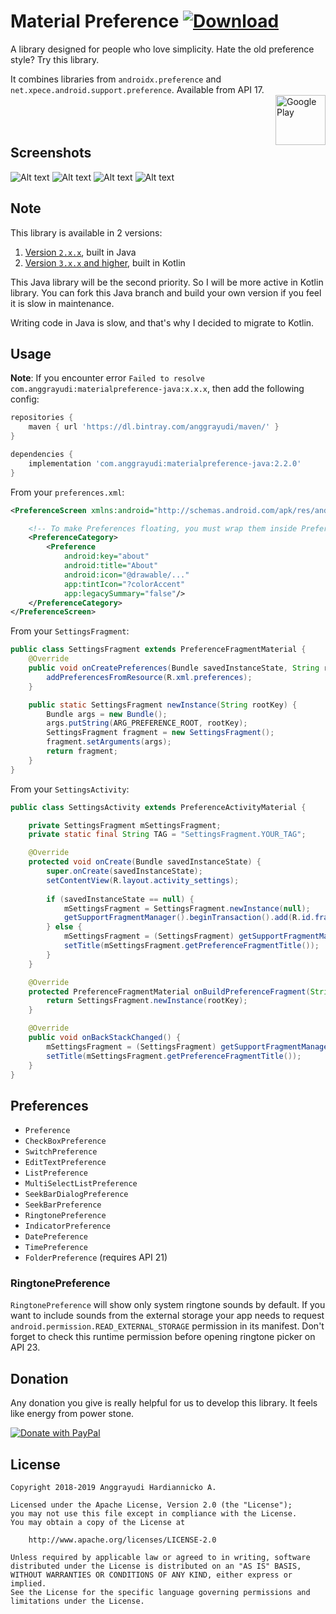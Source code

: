 # Material Preference [ ![Download](https://api.bintray.com/packages/anggrayudi/maven/materialpreference-java/images/download.svg)](https://bintray.com/anggrayudi/maven/materialpreference-java/_latestVersion)
A library designed for people who love simplicity. Hate the old preference style? Try this library.

It combines libraries from `androidx.preference` and `net.xpece.android.support.preference`.
Available from API 17.
<br><a href="https://play.google.com/store/apps/details?id=com.anggrayudi.materialpreference.sample" target="_blank"><img alt="Google Play" height="80" src="https://play.google.com/intl/en_US/badges/images/generic/en_badge_web_generic.png" align="right"/></a><br><br><br>

## Screenshots

![Alt text](art/1-generic.png?raw=true "Material Preference")
![Alt text](art/2-generic.png?raw=true "Material Preference")
![Alt text](art/3-generic.png?raw=true "DatePreference")
![Alt text](art/4-generic.png?raw=true "ListPreference")

## Note

This library is available in 2 versions:
1. [Version `2.x.x`](https://github.com/anggrayudi/MaterialPreference/tree/java), built in Java
2. [Version `3.x.x` and higher](https://github.com/anggrayudi/MaterialPreference), built in Kotlin

This Java library will be the second priority. So I will be more active in Kotlin library. You can fork this Java branch and build your own version if you feel it is slow in maintenance.

Writing code in Java is slow, and that's why I decided to migrate to Kotlin.

## Usage

**Note**: If you encounter error `Failed to resolve com.anggrayudi:materialpreference-java:x.x.x`, then add the following config:

```gradle
repositories {
    maven { url 'https://dl.bintray.com/anggrayudi/maven/' }
}

dependencies {
    implementation 'com.anggrayudi:materialpreference-java:2.2.0'
}
```

From your `preferences.xml`:

```xml
<PreferenceScreen xmlns:android="http://schemas.android.com/apk/res/android">

    <!-- To make Preferences floating, you must wrap them inside PreferenceCategory -->
    <PreferenceCategory>
        <Preference
            android:key="about"
            android:title="About"
            android:icon="@drawable/..."
            app:tintIcon="?colorAccent"
            app:legacySummary="false"/>
    </PreferenceCategory>
</PreferenceScreen>
```

From your `SettingsFragment`:

```java
public class SettingsFragment extends PreferenceFragmentMaterial {
    @Override
    public void onCreatePreferences(Bundle savedInstanceState, String rootKey) {
        addPreferencesFromResource(R.xml.preferences); 
    }

    public static SettingsFragment newInstance(String rootKey) {
        Bundle args = new Bundle();
        args.putString(ARG_PREFERENCE_ROOT, rootKey);
        SettingsFragment fragment = new SettingsFragment();
        fragment.setArguments(args);
        return fragment; 
    }
}
```

From your `SettingsActivity`:

```java
public class SettingsActivity extends PreferenceActivityMaterial {

    private SettingsFragment mSettingsFragment;
    private static final String TAG = "SettingsFragment.YOUR_TAG";

    @Override
    protected void onCreate(Bundle savedInstanceState) {
        super.onCreate(savedInstanceState);
        setContentView(R.layout.activity_settings);
        
        if (savedInstanceState == null) {
            mSettingsFragment = SettingsFragment.newInstance(null);
            getSupportFragmentManager().beginTransaction().add(R.id.fragment_container, mSettingsFragment, TAG).commit();
        } else {
            mSettingsFragment = (SettingsFragment) getSupportFragmentManager().findFragmentByTag(TAG);
            setTitle(mSettingsFragment.getPreferenceFragmentTitle());
        }
    }

    @Override
    protected PreferenceFragmentMaterial onBuildPreferenceFragment(String rootKey) {
        return SettingsFragment.newInstance(rootKey);
    }

    @Override
    public void onBackStackChanged() {
        mSettingsFragment = (SettingsFragment) getSupportFragmentManager().findFragmentByTag(TAG);
        setTitle(mSettingsFragment.getPreferenceFragmentTitle());
    }
}
```

## Preferences

- `Preference`
- `CheckBoxPreference`
- `SwitchPreference`
- `EditTextPreference`
- `ListPreference`
- `MultiSelectListPreference`
- `SeekBarDialogPreference`
- `SeekBarPreference`
- `RingtonePreference`
- `IndicatorPreference`
- `DatePreference`
- `TimePreference`
- `FolderPreference` (requires API 21)

### RingtonePreference

`RingtonePreference` will show only system ringtone sounds by default.
If you want to include sounds from the external storage your app needs to request
`android.permission.READ_EXTERNAL_STORAGE` permission in its manifest.
Don't forget to check this runtime permission before opening ringtone picker on API 23.

## Donation
Any donation you give is really helpful for us to develop this library. It feels like energy from power stone.

<a href="https://www.paypal.com/cgi-bin/webscr?cmd=_s-xclick&hosted_button_id=TGPGSY66LKUMN&source=url" target="_blank"><img alt="Donate with PayPal" src="https://www.paypalobjects.com/en_US/i/btn/btn_donateCC_LG.gif" border="0"/></a>

## License

    Copyright 2018-2019 Anggrayudi Hardiannicko A.
 
    Licensed under the Apache License, Version 2.0 (the "License");
    you may not use this file except in compliance with the License.
    You may obtain a copy of the License at
 
        http://www.apache.org/licenses/LICENSE-2.0
 
    Unless required by applicable law or agreed to in writing, software
    distributed under the License is distributed on an "AS IS" BASIS,
    WITHOUT WARRANTIES OR CONDITIONS OF ANY KIND, either express or implied.
    See the License for the specific language governing permissions and
    limitations under the License.
